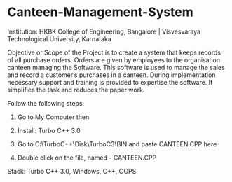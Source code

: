 # Canteen-Management-System

Institution: HKBK College of Engineering, Bangalore | Visvesvaraya Technological University, Karnataka

Objective or Scope of the Project is to create a system that keeps records of all purchase orders. Orders are given by employees to the organisation canteen managing the Software. This software is used to manage the sales and record a customer’s purchases in a canteen. During implementation necessary support and training is provided to expertise the software. It simplifies the task and reduces the paper work.

Follow the following steps:

 1) Go to My Computer then

 2) Install: Turbo C++ 3.0 

 3) Go to C:\TurboC++\Disk\TurboC3\BIN and paste CANTEEN.CPP here

 4) Double click on the file, named - CANTEEN.CPP 

Stack: Turbo C++ 3.0, Windows, C++, OOPS
